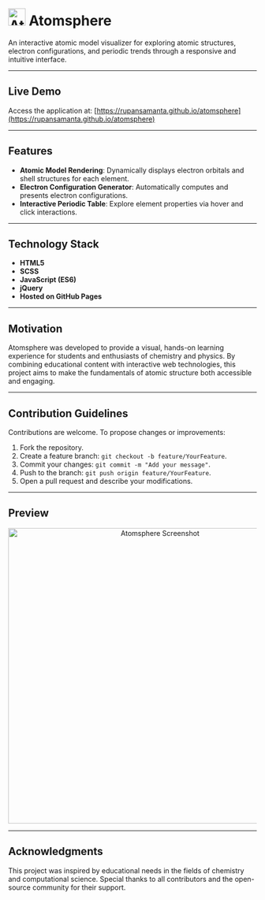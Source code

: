 # <img src="https://rupansamanta.github.io/atomsphere/assets/icons/logo.png" alt="Atomsphere Logo" width="35"> Atomsphere

An interactive atomic model visualizer for exploring atomic structures, electron configurations, and periodic trends through a responsive and intuitive interface.

---

## Live Demo

Access the application at: [https://rupansamanta.github.io/atomsphere](https://rupansamanta.github.io/atomsphere)

---

## Features

* **Atomic Model Rendering**: Dynamically displays electron orbitals and shell structures for each element.
* **Electron Configuration Generator**: Automatically computes and presents electron configurations.
* **Interactive Periodic Table**: Explore element properties via hover and click interactions.

---

## Technology Stack

* **HTML5**
* **SCSS**
* **JavaScript (ES6)**
* **jQuery**
* **Hosted on GitHub Pages**

---

## Motivation

Atomsphere was developed to provide a visual, hands-on learning experience for students and enthusiasts of chemistry and physics. By combining educational content with interactive web technologies, this project aims to make the fundamentals of atomic structure both accessible and engaging.

---

## Contribution Guidelines

Contributions are welcome. To propose changes or improvements:

1. Fork the repository.
2. Create a feature branch: `git checkout -b feature/YourFeature`.
3. Commit your changes: `git commit -m "Add your message"`.
4. Push to the branch: `git push origin feature/YourFeature`.
5. Open a pull request and describe your modifications.

---

## Preview

<p align="center">
  <img src="https://rupansamanta.github.io/atomsphere/assets/images/preview_103606.png" alt="Atomsphere Screenshot" width="600">
</p>

---

## Acknowledgments

This project was inspired by educational needs in the fields of chemistry and computational science. Special thanks to all contributors and the open-source community for their support.
